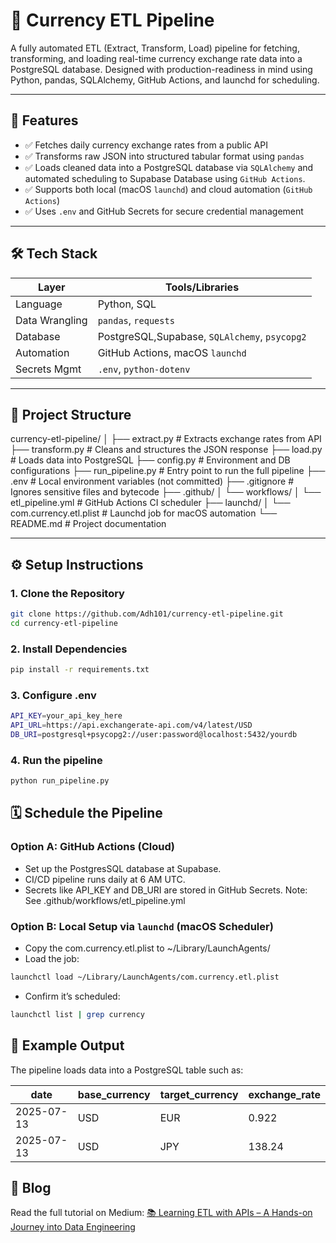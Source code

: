 # 💱 Currency ETL Pipeline

A fully automated ETL (Extract, Transform, Load) pipeline for fetching, transforming, and loading real-time currency exchange rate data into a PostgreSQL database. Designed with production-readiness in mind using Python, pandas, SQLAlchemy, GitHub Actions, and launchd for scheduling.

---

## 📌 Features

- ✅ Fetches daily currency exchange rates from a public API
- ✅ Transforms raw JSON into structured tabular format using `pandas`
- ✅ Loads cleaned data into a PostgreSQL database via `SQLAlchemy` and automated scheduling to Supabase Database using `GitHub Actions`.
- ✅ Supports both local (macOS `launchd`) and cloud automation (`GitHub Actions`)
- ✅ Uses `.env` and GitHub Secrets for secure credential management

---

## 🛠 Tech Stack

| Layer        | Tools/Libraries                 |
|--------------|----------------------------------|
| Language     | Python, SQL                      |
| Data Wrangling | `pandas`, `requests`           |
| Database     | PostgreSQL,Supabase, `SQLAlchemy`, `psycopg2` |
| Automation   | GitHub Actions, macOS `launchd` |
| Secrets Mgmt | `.env`, `python-dotenv`         |

---

## 📂 Project Structure
currency-etl-pipeline/
│
├── extract.py # Extracts exchange rates from API
├── transform.py # Cleans and structures the JSON response
├── load.py # Loads data into PostgreSQL
├── config.py # Environment and DB configurations
├── run_pipeline.py # Entry point to run the full pipeline
├── .env # Local environment variables (not committed)
├── .gitignore # Ignores sensitive files and bytecode
├── .github/
│ └── workflows/
│ └── etl_pipeline.yml # GitHub Actions CI scheduler
├── launchd/
│ └── com.currency.etl.plist # Launchd job for macOS automation
└── README.md # Project documentation

---

## ⚙️ Setup Instructions

### 1. Clone the Repository

```bash
git clone https://github.com/Adh101/currency-etl-pipeline.git
cd currency-etl-pipeline
```
### 2. Install Dependencies
```bash
pip install -r requirements.txt
```
### 3. Configure .env
```bash
API_KEY=your_api_key_here
API_URL=https://api.exchangerate-api.com/v4/latest/USD
DB_URI=postgresql+psycopg2://user:password@localhost:5432/yourdb
```
### 4. Run the pipeline
```bash
python run_pipeline.py
```
## 🗓️ Schedule the Pipeline
### Option A: GitHub Actions (Cloud)
- Set up the PostgresSQL database at Supabase.
- CI/CD pipeline runs daily at 6 AM UTC.
- Secrets like API_KEY and DB_URI are stored in GitHub Secrets.
Note: See .github/workflows/etl_pipeline.yml

### Option B: Local Setup via `launchd` (macOS Scheduler)
- Copy the com.currency.etl.plist to ~/Library/LaunchAgents/
- Load the job:
 ```bash
launchctl load ~/Library/LaunchAgents/com.currency.etl.plist
```
- Confirm it’s scheduled:
 ```bash
launchctl list | grep currency
```

## 🧪 Example Output
The pipeline loads data into a PostgreSQL table such as:

| date       | base\_currency | target\_currency | exchange\_rate |
| ---------- | -------------- | ---------------- | -------------- |
| 2025-07-13 | USD            | EUR              | 0.922          |
| 2025-07-13 | USD            | JPY              | 138.24         |

## 📖 Blog
Read the full tutorial on Medium:
[📚 Learning ETL with APIs – A Hands-on Journey into Data Engineering](https://medium.com/@atish.dhamala/learning-etl-with-apis-a-hands-on-journey-into-data-engineering-b11ef5fbde16)




